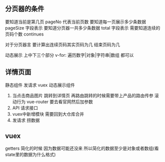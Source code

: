## 分页器的条件
要知道当前是第几页          pageNo     代表当前页数
要知道每一页展示多少条数据   pageSize  字段表示
要知道分页器一共多少条数据   total     字段表示
需要知道连续的页码个数      continues

对于分页器言 要计算出连续页码其实页码为几 结束页码为几

动态展示 上中下三个部分
v-for: 遍历数字|对象|字符串|数组 都可以


## 详情页面
静态组件
发请求
vuex
动态展示组件

1. 当点击商品图片 跳转到详情页 再路由跳转的时候需要带上产品的路由传参
   滚动行为 vue-router 要去看官网然后加参数
2. API 请求接口
3. vuex中新增模块 需要回到大仓库合并
4. 发请求 捞数据

## vuex
getters 简化的时候 因为数据可能还没来 
所以简化的数据至少是对象或者数组(看state里的数据为什么格式)   
